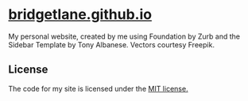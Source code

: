 # [bridgetlane.github.io](http://bridgetlane.github.io)
My personal website, created by me using Foundation by Zurb and the Sidebar Template by Tony Albanese. Vectors courtesy Freepik.

## License
The code for my site is licensed under the [MIT license.](https://github.com/bridgetlane/website/blob/gh-pages/LICENSE)
